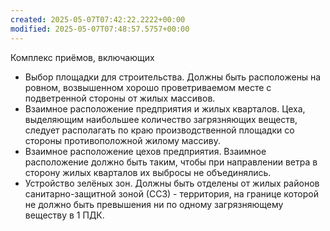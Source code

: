 ```yaml
---
created: 2025-05-07T07:42:22.2222+00:00
modified: 2025-05-07T07:48:57.5757+00:00
---
```

Комплекс приёмов, включающих 
* Выбор площадки для строительства. Должны быть расположены на ровном, возвышенном хорошо проветриваемом месте с подветренной стороны от жилых массивов.
* Взаимное расположение предприятия и жилых кварталов. Цеха, выделяющим наибольшее количество загрязняющих веществ, следует располагать по краю производственной площадки со стороны противоположной жилому массиву.
* Взаимное расположение цехов предприятия. Взаимное расположение должно быть таким, чтобы при направлении ветра в сторону жилых кварталов их выбросы не объединялись. 
* Устройство зелёных зон. Должны быть отделены от жилых районов санитарно-защитной зоной (ССЗ) - территория, на границе которой не должно быть превышения ни по одному загрязняющему веществу в 1 ПДК.
